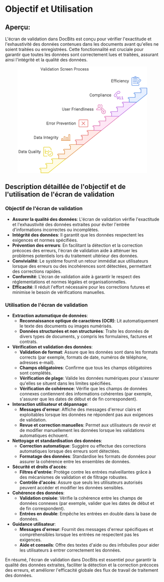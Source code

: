 # Objectif et Utilisation

## Aperçu:

L'écran de validation dans DocBits est conçu pour vérifier l'exactitude et l'exhaustivité des données contenues dans les documents avant qu'elles ne soient traitées ou enregistrées. Cette fonctionnalité est cruciale pour garantir que toutes les données sont correctement lues et traitées, assurant ainsi l'intégrité et la qualité des données.

<figure><img src="../../.gitbook/assets/purpose-and-use1.svg" alt=""><figcaption></figcaption></figure>

## Description détaillée de l'objectif et de l'utilisation de l'écran de validation

### Objectif de l'écran de validation

* **Assurer la qualité des données**: L'écran de validation vérifie l'exactitude et l'exhaustivité des données extraites pour éviter l'entrée d'informations incorrectes ou incomplètes.
* **Intégrité des données**: Il garantit que les données respectent les exigences et normes spécifiées.
* **Prévention des erreurs**: En facilitant la détection et la correction précoces des erreurs, l'écran de validation aide à atténuer les problèmes potentiels lors du traitement ultérieur des données.
* **Convivialité**: Le système fournit un retour immédiat aux utilisateurs lorsque des erreurs ou des incohérences sont détectées, permettant des corrections rapides.
* **Conformité**: L'écran de validation aide à garantir le respect des réglementations et normes légales et organisationnelles.
* **Efficacité**: Il réduit l'effort nécessaire pour les corrections futures et minimise le besoin de vérifications manuelles.

### Utilisation de l'écran de validation

* **Extraction automatique de données**:
  * **Reconnaissance optique de caractères (OCR)**: Lit automatiquement le texte des documents ou images numérisés.
  * **Données structurées et non structurées**: Traite les données de divers types de documents, y compris les formulaires, factures et contrats.
* **Vérification et validation des données**:
  * **Validation de format**: Assure que les données sont dans les formats corrects (par exemple, formats de date, numéros de téléphone, adresses e-mail).
  * **Champs obligatoires**: Confirme que tous les champs obligatoires sont complétés.
  * **Vérification de plage**: Valide les données numériques pour s'assurer qu'elles se situent dans les limites spécifiées.
  * **Vérification de cohérence**: Vérifie que les champs de données connexes contiennent des informations cohérentes (par exemple, s'assurer que les dates de début et de fin correspondent).
* **Interaction utilisateur et dépannage**:
  * **Messages d'erreur**: Affiche des messages d'erreur clairs et exploitables lorsque les données ne répondent pas aux exigences de validation.
  * **Revue et correction manuelles**: Permet aux utilisateurs de revoir et de modifier manuellement les données lorsque les validations automatiques échouent.
* **Nettoyage et standardisation des données**:
  * **Correction automatique**: Suggère ou effectue des corrections automatiques lorsque des erreurs sont détectées.
  * **Formatage des données**: Standardise les formats de données pour assurer la cohérence entre les ensembles de données.
* **Sécurité et droits d'accès**:
  * **Filtres d'entrée**: Protège contre les entrées malveillantes grâce à des mécanismes de validation et de filtrage robustes.
  * **Contrôle d'accès**: Assure que seuls les utilisateurs autorisés peuvent accéder et modifier les données sensibles.
* **Cohérence des données**:
  * **Validation croisée**: Vérifie la cohérence entre les champs de données connexes (par exemple, valider que les dates de début et de fin correspondent).
  * **Entrées en double**: Empêche les entrées en double dans la base de données.
* **Guidance utilisateur**:
  * **Messages d'erreur**: Fournit des messages d'erreur spécifiques et compréhensibles lorsque les entrées ne respectent pas les exigences.
  * **Aide et conseils**: Offre des textes d'aide ou des infobulles pour aider les utilisateurs à entrer correctement les données.

En résumé, l'écran de validation dans DocBits est essentiel pour garantir la qualité des données extraites, faciliter la détection et la correction précoces des erreurs, et améliorer l'efficacité globale des flux de travail de traitement des données.
